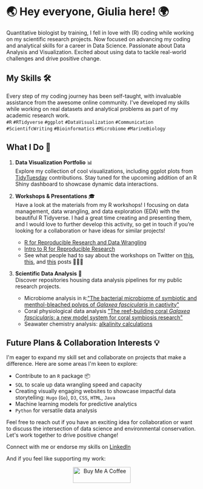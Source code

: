 # 🌏 Hey everyone, Giulia here! 🌍

Quantitative biologist by training, I fell in love with (R) coding while working on my scientific research projects. 
Now focused on advancing my coding and analytical skills for a career in Data Science. 
Passionate about Data Analysis and Visualization. 
Excited about using data to tackle real-world challenges and drive positive change.

## My Skills 🛠️
Every step of my coding journey has been self-taught, with invaluable assistance from the awesome online community. I've developed my skills while working on real datasets and analytical problems as part of my academic research work.<br>
`#R` `#RTidyverse` `#ggplot` `#DataVisualization`
`#Communication` `#ScientifcWriting` 
`#Bioinformatics` `#Microbiome` `#MarineBiology`

## What I Do 🎯

1. **Data Visualization Portfolio** 📊  
Explore my collection of cool visualizations, including ggplot plots from [TidyTuesday](https://github.com/sPuntinG/TidyTuesday) contributions. Stay tuned for the upcoming addition of an R Shiny dashboard to showcase dynamic data interactions.

2. **Workshops & Presentations** 🎓  
Have a look at the materials from my R workshops! I focusing on data management, data wrangling, and data exploration (EDA) with the beautiful R Tidyverse. I had a great time creating and presenting them, and I would love to further develop this activity, so get in touch if you’re looking for a collaboration or have ideas for similar projects!
    - [R for Reproducible Research and Data Wrangling](https://github.com/sPuntinG/BiolPostgrad_Rworkshop2023)
    - [Intro to R for Reproducible Research](https://github.com/sPuntinG/ICRSsc_workshop_2021)
    - See what people had to say about the workshops on Twitter on [this](https://twitter.com/SelmaMezger/status/1466530183817531397), [this](https://twitter.com/theamoule/status/1466499092708798466), and [this](https://twitter.com/dorkyM/status/1625667017373261826) posts 💙💙💙


4. **Scientific Data Analysis** 🧪  
Discover repositories housing data analysis pipelines for my public research projects.
    - Microbiome analysis in `R`:["The bacterial microbiome of symbiotic and menthol-bleached polyps of *Galaxea fascicularis* in captivity"](https://github.com/sPuntinG/Galaxea_Microbiome_PCI)
    - Coral physiological data analysis ["The reef-building coral *Galaxea fascicularis*: a new model system for coral symbiosis research"](https://github.com/sPuntinG/Galaxea_Coral_Model/tree/main)
    - Seawater chemistry analysis: [alkalinity calculations](https://github.com/sPuntinG/TA_Gran)
    

## Future Plans & Collaboration Interests 💡

I'm eager to expand my skill set and collaborate on projects that make a difference. Here are some areas I'm keen to explore:

- Contribute to an `R` package 📦
- `SQL` to scale up data wrangling speed and capacity
- Creating visually engaging websites to showcase impactful data storytelling: `Hugo` (`Go`), `D3`, `CSS`, `HTML`, `Java`
- Machine learning models for predictive analytics
- `Python` for versatile data analysis

Feel free to reach out if you have an exciting idea for collaboration or want to discuss the intersection of data science and environmental conservation. Let's work together to drive positive change!

Connect with me or endorse my skills on [LinkedIn](https://www.linkedin.com/in/giulia-puntin-spunting/)

And if you feel like supporting my work:
<div align="center">
  <a href="https://www.buymeacoffee.com/spunting" target="_blank">
    <img src="https://cdn.buymeacoffee.com/buttons/v2/default-yellow.png" alt="Buy Me A Coffee" style="height: 42px !important; width: 152px !important;">
  </a>
</div>


